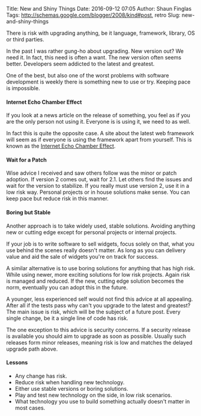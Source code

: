 Title: New and Shiny Things
Date: 2016-09-12 07:05
Author: Shaun Finglas
Tags: http://schemas.google.com/blogger/2008/kind#post, retro
Slug: new-and-shiny-things

There is risk with upgrading anything, be it language, framework,
library, OS or third parties.

In the past I was rather gung-ho about upgrading. New version out? We
need it. In fact, this need is often a want. The new version often seems
better. Developers seem addicted to the latest and greatest.

One of the best, but also one of the worst problems with software
development is weekly there is something new to use or try. Keeping pace
is impossible.

#### Internet Echo Chamber Effect

If you look at a news article on the release of something, you feel as
if you are the only person not using it. Everyone is is using it, we
need to as well.

In fact this is quite the opposite case. A site about the latest web
framework will seem as if everyone is using the framework apart from
yourself. This is known as the [Internet Echo Chamber
Effect](https://en.wikipedia.org/wiki/Echo_chamber_%28media%29).

#### Wait for a Patch

Wise advice I received and saw others follow was the minor or patch
adoption. If version 2 comes out, wait for 2.1. Let others find the
issues and wait for the version to stabilize. If you really must use
version 2, use it in a low risk way. Personal projects or in house
solutions make sense. You can keep pace but reduce risk in this manner.

#### Boring but Stable

Another approach is to take widely used, stable solutions. Avoiding
anything new or cutting edge except for personal projects or internal
projects.

If your job is to write software to sell widgets, focus solely on that,
what you use behind the scenes really doesn't matter. As long as you can
delivery value and aid the sale of widgets you're on track for success.

A similar alternative is to use boring solutions for anything that has
high risk. While using newer, more exciting solutions for low risk
projects. Again risk is managed and reduced. If the new, cutting edge
solution becomes the norm, eventually you can adopt this in the future.

A younger, less experienced self would not find this advice at all
appealing. After all if the tests pass why can't you upgrade to the
latest and greatest? The main issue is risk, which will be the subject
of a future post. Every single change, be it a single line of code has
risk.

The one exception to this advice is security concerns. If a security
release is available you should aim to upgrade as soon as possible.
Usually such releases form minor releases, meaning risk is low and
matches the delayed upgrade path above.

#### Lessons

-   Any change has risk.
-   Reduce risk when handling new technology.
-   Either use stable versions or boring solutions.
-   Play and test new technology on the side, in low risk scenarios.
-   What technology you use to build something actually doesn't matter
    in most cases.

</p>


